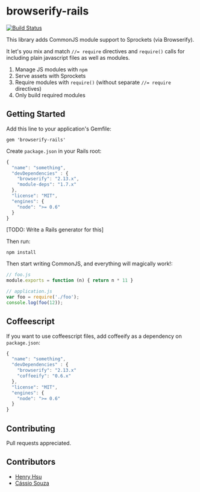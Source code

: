 # browserify-rails

[![Build Status](https://travis-ci.org/hsume2/browserify-rails.png?branch=master)](https://travis-ci.org/hsume2/browserify-rails)

This library adds CommonJS module support to Sprockets (via Browserify).

It let's you mix and match  `//= require` directives and `require()` calls for including plain javascript files as well as modules.

1. Manage JS modules with `npm`
2. Serve assets with Sprockets
3. Require modules with `require()` (without separate `//= require` directives)
4. Only build required modules

## Getting Started

Add this line to your application's Gemfile:

    gem 'browserify-rails'

Create `package.json` in your Rails root:

```js
{
  "name": "something",
  "devDependencies" : {
    "browserify": "2.13.x",
    "module-deps": "1.7.x"
  },
  "license": "MIT",
  "engines": {
    "node": ">= 0.6"
  }
}
```
[TODO: Write a Rails generator for this]

Then run:

    npm install

Then start writing CommonJS, and everything will magically work!:

```js
// foo.js
module.exports = function (n) { return n * 11 }

// application.js
var foo = require('./foo');
console.log(foo(12));
```

## Coffeescript
If you want to use coffeescript files, add coffeeify as a dependency on `package.json`:
```js
{
  "name": "something",
  "devDependencies" : {
    "browserify": "2.13.x"
    "coffeeify": "0.6.x"
  },
  "license": "MIT",
  "engines": {
    "node": ">= 0.6"
  }
}
```

## Contributing

Pull requests appreciated.

## Contributors

* [Henry Hsu](https://github.com/hsume2)
* [Cássio Souza](https://github.com/cassiozen)

